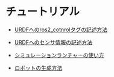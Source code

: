 # チュートリアル

- [URDFへのros2_cotnrolタグの記述方法](./setup_urdf_for_ros2_control.md)

- [URDFへのセンサ情報の記述方法](./setup_urdf_for_sensors.md)

- [シミュレーションランチャーの使い方](./how_to_use_simulator_launcher.md)

- [ロボットの生成方法](./how_to_spawn_robot.md)
